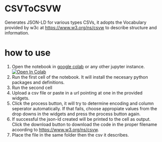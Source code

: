 # CSVToCSVW
Generates JSON-LD for various types CSVs, it adopts the Vocabulary provided by w3c at https://www.w3.org/ns/csvw to describe structure and information.

# how to use
1. Open the notebook in [google colab](https://colab.research.google.com) or any other jupyter instance.
[![Open In Colab](https://colab.research.google.com/assets/colab-badge.svg)](https://github.com/Mat-O-Lab/CSVToCSVW/blob/main/csv_parser.ipynb)
3. Run the first cell of the notebook. It will install the necesary python packages and definitions.
4. Run the second cell
5. Upload a csv file or paste in a url pointing at one in the provided widgets.
6. Click the process button, it will try to determine encoding and column seperator automatically. If that fails, choose appropiate values from the drop downs in the widgets and press the process button again. 
7. If successful the json-ld created will be printed to the cell as output. Click the download button to download the code in the proper filename acoording to https://www.w3.org/ns/csvw.
8. Place the file in the same folder then the csv it describes.
